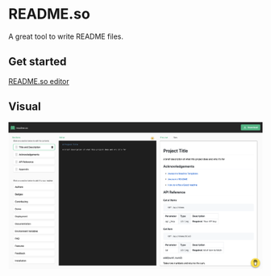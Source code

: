 # README.so

A great tool to write README files.

## Get started

[README.so editor](https://readme.so/editor)

## Visual

![README.so](/docs/img/readme.so.png)
